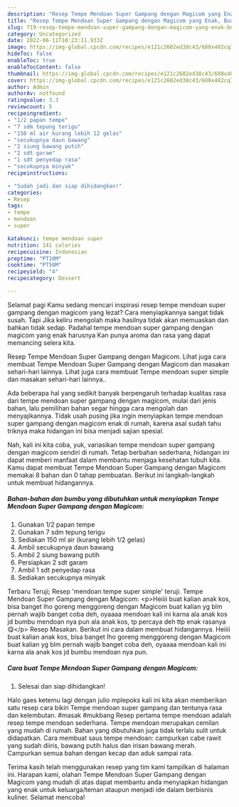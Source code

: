 ```yaml
---
description: "Resep Tempe Mendoan Super Gampang dengan Magicom yang Enak, Buat Buka Puasa Enak"
title: "Resep Tempe Mendoan Super Gampang dengan Magicom yang Enak, Buat Buka Puasa Enak"
slug: 719-resep-tempe-mendoan-super-gampang-dengan-magicom-yang-enak-buat-buka-puasa-enak
category: Uncategorized
date: 2022-06-11T10:23:11.933Z
image: https://img-global.cpcdn.com/recipes/e121c2602ed38c43/680x482cq70/tempe-mendoan-super-gampang-dengan-magicom-foto-resep-utama.jpg
hideToc: false
enableToc: true
enableTocContent: false
thumbnail: https://img-global.cpcdn.com/recipes/e121c2602ed38c43/680x482cq70/tempe-mendoan-super-gampang-dengan-magicom-foto-resep-utama.jpg
cover: https://img-global.cpcdn.com/recipes/e121c2602ed38c43/680x482cq70/tempe-mendoan-super-gampang-dengan-magicom-foto-resep-utama.jpg
author: Admin
authorAv: notfound
ratingvalue: 3.3
reviewcount: 5
recipeingredient:
- "1/2 papan tempe"
- "7 sdm tepung terigu"
- "150 ml air kurang lebih 12 gelas"
- "secukupnya daun bawang"
- "2 siung bawang putih"
- "2 sdt garam"
- "1 sdt penyedap rasa"
- "secukupnya minyak"
recipeinstructions:

- "Sudah jadi dan siap dihidangkan!"
categories:
- Resep
tags:
- tempe
- mendoan
- super

katakunci: tempe mendoan super 
nutrition: 141 calories
recipecuisine: Indonesian
preptime: "PT10M"
cooktime: "PT50M"
recipeyield: "4"
recipecategory: Dessert

---
```



Selamat pagi Kamu sedang mencari inspirasi resep tempe mendoan super gampang dengan magicom yang lezat? Cara menyiapkannya sangat tidak susah. Tapi Jika keliru mengolah maka hasilnya tidak akan memuaskan dan bahkan tidak sedap. Padahal tempe mendoan super gampang dengan magicom yang enak harusnya Kan punya aroma dan rasa yang dapat memancing selera kita.


Resep Tempe Mendoan Super Gampang dengan Magicom. Lihat juga cara membuat Tempe Mendoan Super Gampang dengan Magicom dan masakan sehari-hari lainnya. Lihat juga cara membuat Tempe mendoan super simple dan masakan sehari-hari lainnya..

Ada beberapa hal yang sedikit banyak berpengaruh terhadap kualitas rasa dari tempe mendoan super gampang dengan magicom, mulai dari jenis bahan, lalu pemilihan bahan segar hingga cara mengolah dan menyajikannya. Tidak usah pusing jika ingin menyiapkan tempe mendoan super gampang dengan magicom enak di rumah, karena asal sudah tahu triknya maka hidangan ini bisa menjadi sajian spesial.


Nah, kali ini kita coba, yuk, variasikan tempe mendoan super gampang dengan magicom sendiri di rumah. Tetap berbahan sederhana, hidangan ini dapat memberi manfaat dalam membantu menjaga kesehatan tubuh kita. Kamu dapat membuat Tempe Mendoan Super Gampang dengan Magicom memakai 8 bahan dan 0 tahap pembuatan. Berikut ini langkah-langkah untuk membuat hidangannya.

<!--inarticleads1-->

##### Bahan-bahan dan bumbu yang dibutuhkan untuk menyiapkan Tempe Mendoan Super Gampang dengan Magicom:

1. Gunakan 1/2 papan tempe
1. Gunakan 7 sdm tepung terigu
1. Sediakan 150 ml air (kurang lebih 1/2 gelas)
1. Ambil secukupnya daun bawang
1. Ambil 2 siung bawang putih
1. Persiapkan 2 sdt garam
1. Ambil 1 sdt penyedap rasa
1. Sediakan secukupnya minyak


Terbaru Teruji; Resep &#39;mendoan tempe super simple&#39; teruji. Tempe Mendoan Super Gampang dengan Magicom: &lt;p&gt;Heiiii buat kalian anak kos, bisa banget lho goreng menggoreng dengan Magicom buat kalian yg blm pernah wajib banget coba deh, oyaaaa mendoan kali ini karna ala anak kos jd bumbu mendoan nya pun ala anak kos, tp percaya deh ttp enak rasanya 😋&lt;/p&gt; Resep Masakan. Berikut ini cara dalam membuat hidangannya. Heiiii buat kalian anak kos, bisa banget lho goreng menggoreng dengan Magicom buat kalian yg blm pernah wajib banget coba deh, oyaaaa mendoan kali ini karna ala anak kos jd bumbu mendoan nya pun. 

<!--inarticleads2-->

##### Cara buat Tempe Mendoan Super Gampang dengan Magicom:


1. Selesai dan siap dihidangkan!

Halo gaes ketemu lagi dengan julio mplepoks kali ini kita akan memberikan satu resep cara bikin Tempe mendoan super gampang dan tentunya rasa dan kelembutan. #masak #mukbang Resep pertama tempe mendoan adalah resep tempe mendoan sederhana. Tempe mendoan merupakan cemilan yang mudah di rumah. Bahan yang dibutuhkan juga tidak terlalu sulit untuk didapatkan. Cara membuat saus tempe mendoan: campurkan cabe rawit yang sudah diiris, bawang putih halus dan irisan bawang merah. Campurkan semua bahan dengan kecap dan aduk sampai rata. 

Terima kasih telah menggunakan resep yang tim kami tampilkan di halaman ini. Harapan kami, olahan Tempe Mendoan Super Gampang dengan Magicom yang mudah di atas dapat membantu anda menyiapkan hidangan yang enak untuk keluarga/teman ataupun menjadi ide dalam berbisnis kuliner. Selamat mencoba!
